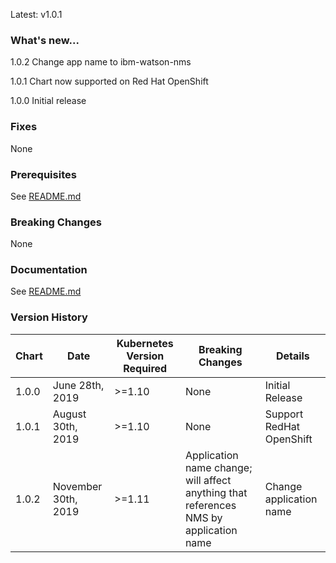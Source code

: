 Latest: v1.0.1

### What's new...

1.0.2
  Change app name to ibm-watson-nms

1.0.1
  Chart now supported on Red Hat OpenShift

1.0.0
  Initial release

### Fixes

None

### Prerequisites

See [README.md](./README.md)

### Breaking Changes

None

### Documentation

See [README.md](./README.md)

### Version History

| Chart | Date              | Kubernetes Version Required | Breaking Changes | Details |
| ----- | ----------------- | --------------------------- | ---------------- | ------- |
| 1.0.0 | June 28th, 2019  | >=1.10                       | None             | Initial Release |
| 1.0.1 | August 30th, 2019 | >=1.10 | None | Support RedHat OpenShift |
| 1.0.2 | November 30th, 2019 | >=1.11 | Application name change; will affect anything that references NMS by application name | Change application name |
